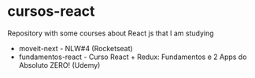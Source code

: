 # cursos-react
Repository with some courses about React js that I am studying

- moveit-next - NLW#4 (Rocketseat)
- fundamentos-react - Curso React + Redux: Fundamentos e 2 Apps do Absoluto ZERO! (Udemy)
